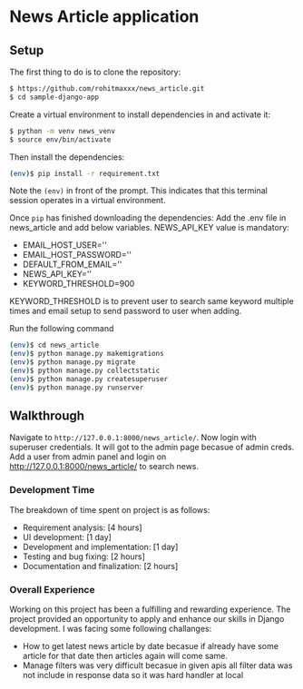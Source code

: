 # News Article application

## Setup

The first thing to do is to clone the repository:

```sh
$ https://github.com/rohitmaxxx/news_article.git
$ cd sample-django-app
```

Create a virtual environment to install dependencies in and activate it:

```sh
$ python -m venv news_venv
$ source env/bin/activate
```

Then install the dependencies:

```sh
(env)$ pip install -r requirement.txt
```
Note the `(env)` in front of the prompt. This indicates that this terminal
session operates in a virtual environment.

Once `pip` has finished downloading the dependencies:
Add the .env file in news_article and add below variables. NEWS_API_KEY value is mandatory:

- EMAIL_HOST_USER=''
- EMAIL_HOST_PASSWORD=''
- DEFAULT_FROM_EMAIL=''
- NEWS_API_KEY=''
- KEYWORD_THRESHOLD=900

KEYWORD_THRESHOLD is to prevent user to search same keyword multiple times and email setup to send password to user when adding.

Run the following command
```sh
(env)$ cd news_article
(env)$ python manage.py makemigrations
(env)$ python manage.py migrate
(env)$ python manage.py collectstatic
(env)$ python manage.py createsuperuser
(env)$ python manage.py runserver
```

## Walkthrough
Navigate to `http://127.0.0.1:8000/news_article/`.
Now login with superuser credentials. It will got to the admin page becasue of admin creds.
Add a user from admin panel and login on http://127.0.0.1:8000/news_article/ to search news.


### Development Time

The breakdown of time spent on project is as follows:

- Requirement analysis: [4 hours]
- UI development: [1 day]
- Development and implementation: [1 day]
- Testing and bug fixing: [2 hours]
- Documentation and finalization: [2 hours]

### Overall Experience

Working on this project has been a fulfilling and rewarding experience. The project provided an opportunity to apply and enhance our skills in Django development.
I was facing some following challanges:
- How to get latest news article by date becasue if already have some article for that date then articles again will come same.
- Manage filters was very difficult becasue in given apis all filter data was not include in response data so it was hard handler at local
